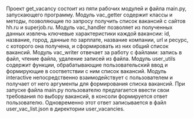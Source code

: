 Проект get_vacancy состоит из пяти рабочих модулей и файла main.py, запускающего программу.
Модуль vac_getter содержит классы и методы, позволяющие по запросу получить список вакансий с
сайтов hh.ru и superjob.ru.
Модуль vac_handler позволяет из полученных данных извлечь ключевые характеристики каждой
вакансии: id, название, город, данные по зарплате, название компании, url и ресурс, с которого
она получена, и сформировать из них общий список вакансий.
Модуль vac_writer отвечает за работу с файлами: запись в файл, чтение файла, удаление записей из файла.
Модуль user_utils содержит функции, обрабатывающие пользовательский ввод и формирующие в соответствии
с ним список вакансий.
Модуль interactive непосредственно взаимодействует с пользователем и получает от него аргументы для
формирования списка вакансий.
При запуске файла main.py пользователю предлагается ввести свои требования по выбору вакансий,
в консоли формируется ответ пользователю. Одновременно этот ответ записывается в файл user_vac_list.json
в директории user_vacancies.
